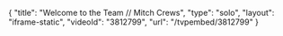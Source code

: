{
    "title": "Welcome to the Team \/\/ Mitch Crews",
    "type": "solo",
    "layout": "iframe-static",
    "videoId": "3812799",
    "url": "\/tvpembed\/3812799"
}